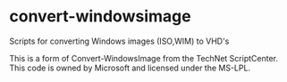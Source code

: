 # convert-windowsimage
Scripts for converting Windows images (ISO,WIM) to VHD's

This is a form of Convert-WindowsImage from the TechNet ScriptCenter.
This code is owned by Microsoft and licensed under the MS-LPL.
